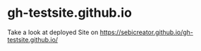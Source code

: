# gh-testsite.github.io

Take a look at deployed Site on https://sebicreator.github.io/gh-testsite.github.io/
